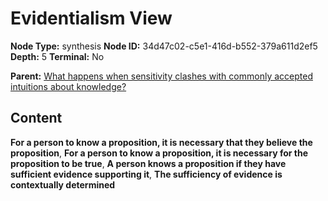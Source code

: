 # Evidentialism View

**Node Type:** synthesis
**Node ID:** 34d47c02-c5e1-416d-b552-379a611d2ef5
**Depth:** 5
**Terminal:** No

**Parent:** [What happens when sensitivity clashes with commonly accepted intuitions about knowledge?](what-happens-when-sensitivity-clashes-with-commonly-accepted-intuitions-about-knowledge-antithesis-24e81b6f-96f1-44e9-9f64-e10eb00999c1.md)

## Content

**For a person to know a proposition, it is necessary that they believe the proposition**, **For a person to know a proposition, it is necessary for the proposition to be true**, **A person knows a proposition if they have sufficient evidence supporting it**, **The sufficiency of evidence is contextually determined**

